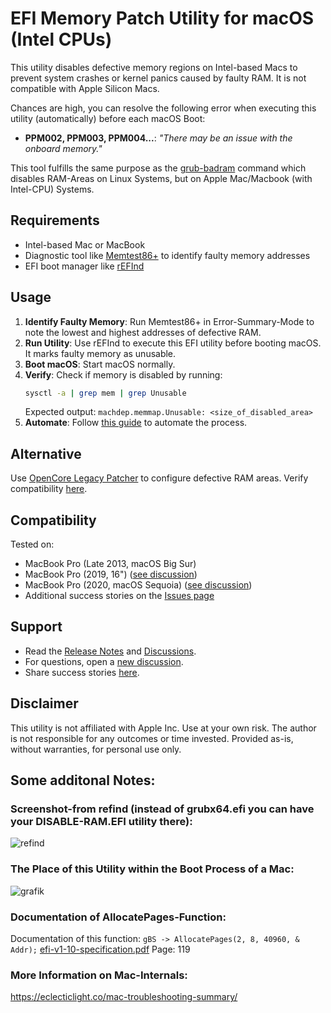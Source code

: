 # EFI Memory Patch Utility for macOS (Intel CPUs)

This utility disables defective memory regions on Intel-based Macs to prevent system crashes or kernel panics caused by faulty RAM. It is not compatible with Apple Silicon Macs. 

Chances are high, you can resolve the following error when executing this utility (automatically) before each macOS Boot:

- **PPM002, PPM003, PPM004...**: _"There may be an issue with the onboard memory."_

This tool fulfills the same purpose as the [grub-badram](https://www.gnu.org/software/grub/manual/grub/html_node/badram.html) command which disables RAM-Areas on Linux Systems, but on Apple Mac/Macbook (with Intel-CPU) Systems.

## Requirements
- Intel-based Mac or MacBook
- Diagnostic tool like [Memtest86+](https://www.memtest.org/) to identify faulty memory addresses
- EFI boot manager like [rEFInd](https://www.rodsbooks.com/refind/)

## Usage
1. **Identify Faulty Memory**: Run Memtest86+ in Error-Summary-Mode to note the lowest and highest addresses of defective RAM.
2. **Run Utility**: Use rEFInd to execute this EFI utility before booting macOS. It marks faulty memory as unusable.
3. **Boot macOS**: Start macOS normally.
4. **Verify**: Check if memory is disabled by running:
   ```bash
   sysctl -a | grep mem | grep Unusable
   ```
   Expected output: `machdep.memmap.Unusable: <size_of_disabled_area>`
5. **Automate**: Follow [this guide](https://github.com/0nelight/macOS-Disable-RAM-Areas/discussions/3) to automate the process.

## Alternative
Use [OpenCore Legacy Patcher](https://github.com/0nelight/macOS-Disable-RAM-Areas/discussions/14) to configure defective RAM areas. Verify compatibility [here](https://github.com/0nelight/macOS-Disable-RAM-Areas/discussions/18).

## Compatibility
Tested on:
- MacBook Pro (Late 2013, macOS Big Sur)
- MacBook Pro (2019, 16") ([see discussion](https://github.com/0nelight/macOS-Disable-RAM-Areas/discussions/3#discussioncomment-10753593))
- MacBook Pro (2020, macOS Sequoia) ([see discussion](https://github.com/0nelight/macOS-Disable-RAM-Areas/discussions/18#discussion-8795338))
- Additional success stories on the [Issues page](https://github.com/0nelight/macOS-Disable-RAM-Areas/issues?q=label%3Asuccess+is%3Aclosed)

## Support
- Read the [Release Notes](https://github.com/0nelight/macOS-Disable-RAM-Areas/releases/tag/v0.2.1-beta) and [Discussions](https://github.com/0nelight/macOS-Disable-RAM-Areas/discussions).
- For questions, open a [new discussion](https://github.com/0nelight/macOS-Disable-RAM-Areas/discussions/new?category=q-a).
- Share success stories [here](https://github.com/0nelight/macOS-Disable-RAM-Areas/issues/new?assignees=&labels=success&projects=&template=success-story.md&title=Success-Story).

## Disclaimer
This utility is not affiliated with Apple Inc. Use at your own risk. The author is not responsible for any outcomes or time invested. Provided as-is, without warranties, for personal use only.

## Some additonal Notes:

### Screenshot-from refind (instead of grubx64.efi you can have your DISABLE-RAM.EFI utility there):
![refind](https://github.com/user-attachments/assets/86a70d90-0975-4411-bf5b-49966757245d)

### The Place of this Utility within the Boot Process of a Mac:
![grafik](https://github.com/user-attachments/assets/2ee9237c-1e67-4339-aa63-3c1d718bb8ba)

### Documentation of AllocatePages-Function:
Documentation of this function: `gBS -> AllocatePages(2, 8, 40960, & Addr);` [efi-v1-10-specification.pdf](https://github.com/user-attachments/files/16910413/efi-v1-10-specification.pdf) Page: 119

### More Information on Mac-Internals:
https://eclecticlight.co/mac-troubleshooting-summary/

